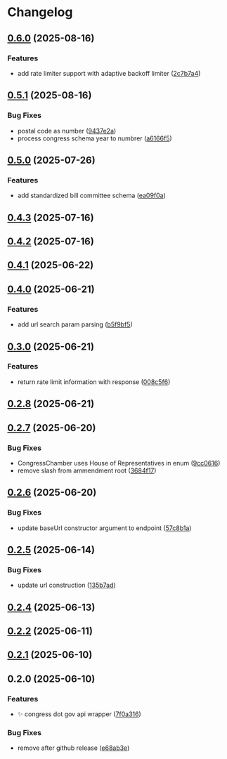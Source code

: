 # Changelog

## [0.6.0](https://github.com/just-buidl-it/congress-dot-gov/compare/0.5.1...0.6.0) (2025-08-16)

### Features

* add rate limiter support with adaptive backoff limiter ([2c7b7a4](https://github.com/just-buidl-it/congress-dot-gov/commit/2c7b7a484b9870493c0c3f7d0160f389c7c7d1aa))

## [0.5.1](https://github.com/just-buidl-it/congress-dot-gov/compare/0.5.0...0.5.1) (2025-08-16)

### Bug Fixes

* postal code as number ([9437e2a](https://github.com/just-buidl-it/congress-dot-gov/commit/9437e2a234c7014776c6007d7e02eaa223421c54))
* process congress schema year to numbrer ([a6166f5](https://github.com/just-buidl-it/congress-dot-gov/commit/a6166f526365c87414a13f8f4c2b1c2841d74a9d))

## [0.5.0](https://github.com/just-buidl-it/congress-dot-gov/compare/0.4.3...0.5.0) (2025-07-26)

### Features

* add standardized bill committee schema ([ea09f0a](https://github.com/just-buidl-it/congress-dot-gov/commit/ea09f0aba6507587c37517ebe9b5453e1cac25f8))

## [0.4.3](https://github.com/just-buidl-it/congress-dot-gov/compare/0.4.2...0.4.3) (2025-07-16)

## [0.4.2](https://github.com/just-buidl-it/congress-dot-gov/compare/0.4.1...0.4.2) (2025-07-16)

## [0.4.1](https://github.com/just-buidl-it/congress-dot-gov/compare/0.4.0...0.4.1) (2025-06-22)

## [0.4.0](https://github.com/just-buidl-it/congress-dot-gov/compare/0.3.0...0.4.0) (2025-06-21)

### Features

* add url search param parsing ([b5f9bf5](https://github.com/just-buidl-it/congress-dot-gov/commit/b5f9bf572c1de1b1da4c4decf47183756d8d2f8e))

## [0.3.0](https://github.com/just-buidl-it/congress-dot-gov/compare/0.2.8...0.3.0) (2025-06-21)

### Features

* return rate limit information with response ([008c5f6](https://github.com/just-buidl-it/congress-dot-gov/commit/008c5f6d852f921814c241f907056832aa7aff78))

## [0.2.8](https://github.com/just-buidl-it/congress-dot-gov/compare/0.2.7...0.2.8) (2025-06-21)

## [0.2.7](https://github.com/just-buidl-it/congress-dot-gov/compare/0.2.6...0.2.7) (2025-06-20)

### Bug Fixes

* CongressChamber uses House of Representatives in enum ([9cc0616](https://github.com/just-buidl-it/congress-dot-gov/commit/9cc061632ac1be2f3b93b7b142a3b9dd2bdf6b23))
* remove slash from ammendment root ([3684f17](https://github.com/just-buidl-it/congress-dot-gov/commit/3684f17a089cff95e0d0645995c780348f7d3773))

## [0.2.6](https://github.com/just-buidl-it/congress-dot-gov/compare/0.2.5...0.2.6) (2025-06-20)

### Bug Fixes

* update baseUrl constructor argument to endpoint ([57c8b1a](https://github.com/just-buidl-it/congress-dot-gov/commit/57c8b1a8032efb632c5ceb48da58da2bafee2f88))

## [0.2.5](https://github.com/just-buidl-it/congress-dot-gov/compare/0.2.4...0.2.5) (2025-06-14)

### Bug Fixes

* update url construction ([135b7ad](https://github.com/just-buidl-it/congress-dot-gov/commit/135b7adb573be44feb61cdeddf6c0a256c26f40d))

## [0.2.4](https://github.com/just-buidl-it/congress-dot-gov/compare/0.2.2...0.2.4) (2025-06-13)

## [0.2.2](https://github.com/just-buidl-it/congress-dot-gov/compare/0.2.1...0.2.2) (2025-06-11)

## [0.2.1](https://github.com/just-buidl-it/congress-dot-gov/compare/0.2.0...0.2.1) (2025-06-10)

## 0.2.0 (2025-06-10)

### Features

* :sparkles: congress dot gov api wrapper ([7f0a316](https://github.com///commit/7f0a316d9332082293b80ba400074c03c419843e))

### Bug Fixes

* remove after github release ([e68ab3e](https://github.com///commit/e68ab3e7019850b8db7735893945c5abc3c6512e))

